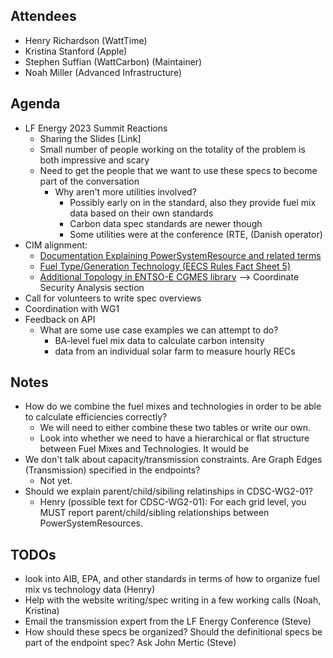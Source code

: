 Attendees
-------------
- Henry Richardson (WattTime)
- Kristina Stanford (Apple)
- Stephen Suffian (WattCarbon) (Maintainer)
- Noah Miller (Advanced Infrastructure)

Agenda
---------
* LF Energy 2023 Summit Reactions
  * Sharing the Slides [Link]
  * Small number of people working on the totality of the problem is both impressive and scary
  * Need to get the people that we want to use these specs to become part of the conversation
    * Why aren't more utilities involved?
       * Possibly early on in the standard, also they provide fuel mix data based on their own standards
       * Carbon data spec standards are newer though
       * Some utilities were at the conference (RTE, (Danish operator)
* CIM alignment:
  * [Documentation Explaining PowerSystemResource and related terms](https://zepben.github.io/evolve/docs/cim/evolve/IEC61970/Base/Core/PowerSystemResource/)
  * [Fuel Type/Generation Technology (EECS Rules Fact Sheet 5)](https://www.aib-net.org/sites/default/files/assets/eecs/facts-sheets/AIB-2019-EECSFS-05%20EECS%20Rules%20Fact%20Sheet%2005%20-%20Types%20of%20Energy%20Inputs%20and%20Technologies%20-%20Release%207.7%20v5.pdf)
  * [Additional Topology in ENTSO-E CGMES library](https://www.entsoe.eu/data/cim/cim-for-grid-models-exchange/)  --> Coordinate Security Analysis section
* Call for volunteers to write spec overviews
* Coordination with WG1
* Feedback on API
	* What are some use case examples we can attempt to do?
		* BA-level fuel mix data to calculate carbon intensity
		* data from an individual solar farm to measure hourly RECs


Notes
--------
* How do we combine the fuel mixes and technologies in order to be able to calculate efficiencies correctly?
  * We will need to either combine these two tables or write our own.
  * Look into whether we need to have a hierarchical or flat structure between Fuel Mixes and Technologies. It would be 
* We don't talk about capacity/transmission constraints. Are Graph Edges (Transmission) specified in the endpoints?
  * Not yet. 
* Should we explain parent/child/sibiling relatinships in CDSC-WG2-01?
	* Henry (possible text for CDSC-WG2-01): For each grid level, you MUST report parent/child/sibling relationships between PowerSystemResources.

TODOs
----------
* look into AIB, EPA, and other standards in terms of how to organize fuel mix vs technology data (Henry)
* Help with the website writing/spec writing in a few working calls (Noah, Kristina)
* Email the transmission expert from the LF Energy Conference (Steve)
* How should these specs be organized? Should the definitional specs be part of the endpoint spec? Ask John Mertic (Steve)
